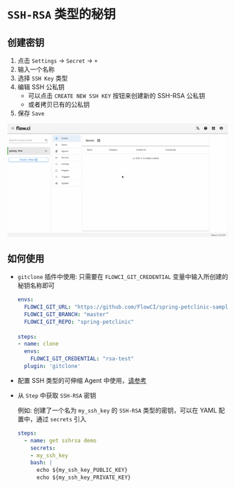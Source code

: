 # `SSH-RSA` 类型的秘钥

## 创建密钥

1. 点击 `Settings` -> `Secret` -> `+`
2. 输入一个名称
3. 选择 `SSH Key` 类型
4. 编辑 SSH 公私钥
   - 可以点击 `CREATE NEW SSH KEY` 按钮来创建新的 SSH-RSA 公私钥
   - 或者拷贝已有的公私钥
5. 保存 `Save`

![create ssh rsa](../../_images/secret/create_ssh_key.gif)

## 如何使用

- `gitclone` 插件中使用: 只需要在 `FLOWCI_GIT_CREDENTIAL` 变量中输入所创建的秘钥名称即可

  ```yaml
  envs:
    FLOWCI_GIT_URL: "https://github.com/FlowCI/spring-petclinic-sample.git"
    FLOWCI_GIT_BRANCH: "master"
    FLOWCI_GIT_REPO: "spring-petclinic"

  steps:
  - name: clone
    envs:
      FLOWCI_GIT_CREDENTIAL: "rsa-test"
    plugin: 'gitclone'
  ```

- 配置 SSH 类型的可伸缩 Agent 中使用，[请参考](cn/agents/ssh_host.md#可伸缩-agent-配置-ssh-主机)

- 从 `Step` 中获取 `SSH-RSA` 密钥

  例如: 创建了一个名为 `my_ssh_key` 的 `SSH-RSA` 类型的密钥，可以在 YAML 配置中，通过 `secrets` 引入

  ```yaml
  steps:
    - name: get sshrsa demo
      secrets:
      - my_ssh_key
      bash: |
        echo ${my_ssh_key_PUBLIC_KEY}
        echo ${my_ssh_key_PRIVATE_KEY}
  ```

